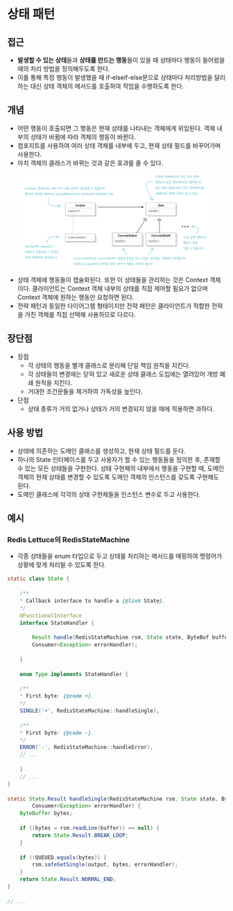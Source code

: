 # 상태 패턴

## 접근

* **발생할 수 있는 상태**들과 **상태를 만드는 행동**들이 있을 때 상태마다 행동이 들어왔을 때의 처리 방법을 정의해두도록 한다.
* 이를 통해 특정 행동이 발생했을 때 if-elseif-else문으로 상태마다 처리방법을 달리 하는 대신 상태 객체의 메서드를 호출하여 작업을 수행하도록 한다.

## 개념

* 어떤 행동이 호출되면 그 행동은 현재 상태를 나타내는 객체에게 위임된다. 객체 내부의 상태가 바뀜에 따라 객체의 행동이 바뀐다.
* 컴포지트를 사용하여 여러 상태 객체를 내부에 두고, 현재 상태 필드를 바꾸어가며 사용한다.
* 마치 객체의 클래스가 바뀌는 것과 같은 효과를 줄 수 있다.

<figure><img src="../../.gitbook/assets/image (130).png" alt=""><figcaption></figcaption></figure>

* 상태 객체에 행동들이 캡슐화된다. 또한 이 상태들을 관리하는 것은 Context 객체이다. 클라이언트는 Context 객체 내부의 상태를 직접 제어할 필요가 없으며 Context 객체에 원하는 행동만 요청하면 된다.
* 전략 패턴과 동일한 다이어그램 형태이지만 전략 패턴은 클라이언트가 적합한 전략을 가진 객체를 직접 선택해 사용하므로 다르다.

## 장단점

* 장점
  * 각 상태의 행동을 별개 클래스로 분리해 단일 책임 원칙을 지킨다.
  * 각 상태들의 변경에는 닫혀 있고 새로운 상태 클래스 도입에는 열려있어 개방 폐쇄 원칙을 지킨다.
  * 거대한 조건문들을 제거하여 가독성을 높인다.
* 단점
  * 상태 종류가 거의 없거나 상태가 거의 변경되지 않을 때에 적용하면 과하다.

## 사용 방법

* 상태에 의존하는 도메인 클래스를 생성하고, 현재 상태 필드를 둔다.
* 하나의 State 인터페이스를 두고 사용자가 할 수 있는 행동들을 정의한 후, 존재할 수 있는 모든 상태들을 구현한다. 상태 구현체의 내부에서 행동을 구현할 때, 도메인 객체의 현재 상태를 변경할 수 있도록 도메인 객체의 인스턴스를 갖도록 구현해도 된다.
* 도메인 클래스에 각각의 상태 구현체들을 인스턴스 변수로 두고 사용한다.

## 예시

### Redis Lettuce의 RedisStateMachine

* 각종 상태들을 enum 타입으로 두고 상태를 처리하는 메서드를 매핑하여 명령어가 상황에 맞게 처리될 수 있도록 한다.

```java
static class State {

    /**
    * Callback interface to handle a {@link State}.
    */
    @FunctionalInterface
    interface StateHandler {
        
        Result handle(RedisStateMachine rsm, State state, ByteBuf buffer, CommandOutput<?, ?, ?> output,
        Consumer<Exception> errorHandler);
        
    }

    enum Type implements StateHandler {
    
    /**
    * First byte: {@code +}.
    */
    SINGLE('+', RedisStateMachine::handleSingle),
    
    /**
    * First byte: {@code -}.
    */
    ERROR('-', RedisStateMachine::handleError),
    // ...

    }
    // ...
}
    
static State.Result handleSingle(RedisStateMachine rsm, State state, ByteBuf buffer, CommandOutput<?, ?, ?> output,
        Consumer<Exception> errorHandler) {
    ByteBuffer bytes;

    if ((bytes = rsm.readLine(buffer)) == null) {
        return State.Result.BREAK_LOOP;
    }

    if (!QUEUED.equals(bytes)) {
        rsm.safeSetSingle(output, bytes, errorHandler);
    }
    return State.Result.NORMAL_END;
}

// ...
```
